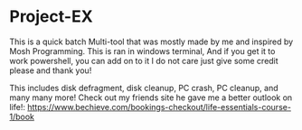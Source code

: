 # Project-EX
This is a quick batch Multi-tool that was mostly made by me and inspired by Mosh Programming. This is ran in windows terminal, And if you get it to work powershell, you can add on to it I do not care just give some credit please and thank you!

This includes disk defragment, disk cleanup, PC crash, PC cleanup, and many many more!
Check out my friends site he gave me a better outlook on life!:
https://www.bechieve.com/bookings-checkout/life-essentials-course-1/book
